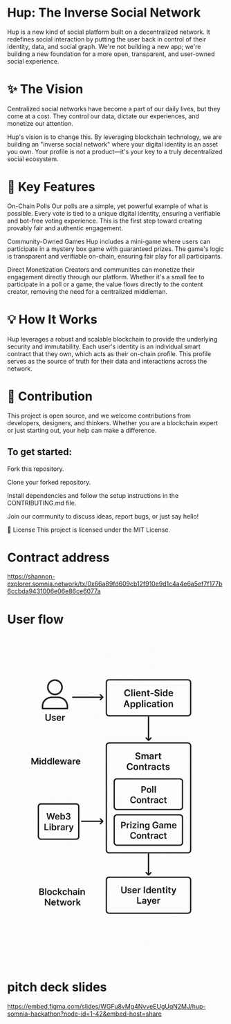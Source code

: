 # Hup: The Inverse Social Network
Hup is a new kind of social platform built on a decentralized network. It redefines social interaction by putting the user back in control of their identity, data, and social graph. We're not building a new app; we're building a new foundation for a more open, transparent, and user-owned social experience.

# ✨ The Vision
Centralized social networks have become a part of our daily lives, but they come at a cost. They control our data, dictate our experiences, and monetize our attention.

Hup's vision is to change this. By leveraging blockchain technology, we are building an "inverse social network" where your digital identity is an asset you own. Your profile is not a product—it's your key to a truly decentralized social ecosystem.

# 🚀 Key Features
On-Chain Polls
Our polls are a simple, yet powerful example of what is possible. Every vote is tied to a unique digital identity, ensuring a verifiable and bot-free voting experience. This is the first step toward creating provably fair and authentic engagement.

Community-Owned Games
Hup includes a mini-game where users can participate in a mystery box game with guaranteed prizes. The game's logic is transparent and verifiable on-chain, ensuring fair play for all participants.

Direct Monetization
Creators and communities can monetize their engagement directly through our platform. Whether it's a small fee to participate in a poll or a game, the value flows directly to the content creator, removing the need for a centralized middleman.

# 💡 How It Works
Hup leverages a robust and scalable blockchain to provide the underlying security and immutability. Each user's identity is an individual smart contract that they own, which acts as their on-chain profile. This profile serves as the source of truth for their data and interactions across the network.

# 🤝 Contribution
This project is open source, and we welcome contributions from developers, designers, and thinkers. Whether you are a blockchain expert or just starting out, your help can make a difference.

## To get started:

Fork this repository.

Clone your forked repository.

Install dependencies and follow the setup instructions in the CONTRIBUTING.md file.

Join our community to discuss ideas, report bugs, or just say hello!

📄 License
This project is licensed under the MIT License.

# Contract address
https://shannon-explorer.somnia.network/tx/0x66a89fd609cb12f910e9d1c4a4e6a5ef7f177b6ccbda9431006e06e86ce6077a

# User flow
<img src="./d804a28c-fd16-4fd0-ae95-ba880c7db2b3.png">

# pitch deck slides

https://embed.figma.com/slides/WGFu8vMg4NvveEUgUqN2MJ/hup-somnia-hackathon?node-id=1-42&embed-host=share